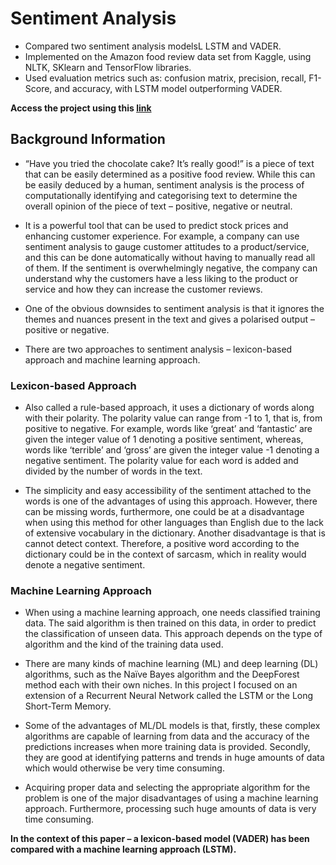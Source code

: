 # Sentiment Analysis
- Compared two sentiment analysis modelsL LSTM and VADER. 
- Implemented on the Amazon food review data set from Kaggle, using NLTK, SKlearn and TensorFlow libraries.
- Used evaluation metrics such as: confusion matrix, precision, recall, F1-Score, and accuracy, with LSTM model outperforming VADER.

**Access the project using this [link](https://github.com/jahnsite/SentimentAnalysis/blob/main/Sentiment%20Analysis.ipynb)**

## Background Information

- “Have you tried the chocolate cake? It’s really good!” is a piece of text that can be easily determined as a positive food review. While this can be easily deduced by a human, sentiment analysis is the process of computationally identifying and categorising text to determine the overall opinion of the piece of text – positive, negative or neutral.

- It is a powerful tool that can be used to predict stock prices and enhancing customer experience. For example, a company can use sentiment analysis to gauge customer attitudes to a product/service, and this can be done automatically without having to manually read all of them. If the sentiment is overwhelmingly negative, the company can understand why the customers have a less liking to the product or service and how they can increase the customer reviews.

- One of the obvious downsides to sentiment analysis is that it ignores the themes and nuances present in the text and gives a polarised output – positive or negative.

- There are two approaches to sentiment analysis – lexicon-based approach and machine learning approach.

### Lexicon-based Approach
 
- Also called a rule-based approach, it uses a dictionary of words along with their polarity. The polarity value can range from -1 to 1, that is, from positive to negative. For example, words like ‘great’ and ‘fantastic’ are given the integer value of 1 denoting a positive sentiment, whereas, words like ‘terrible’ and ‘gross’ are given the integer value -1 denoting a negative sentiment. The polarity value for each word is added and divided by the number of words in the text.

- The simplicity and easy accessibility of the sentiment attached to the words is one of the advantages of using this approach. However, there can be missing words, furthermore, one could be at a disadvantage when using this method for other languages than English due to the lack of extensive vocabulary in the dictionary. Another disadvantage is that is cannot detect context. Therefore, a positive word according to the dictionary could be in the context of sarcasm, which in reality would denote a negative sentiment.

### Machine Learning Approach

- When using a machine learning approach, one needs classified training data. The said algorithm is then trained on this data, in order to predict the classification of unseen data. This approach depends on the type of algorithm and the kind of the training data used.

- There are many kinds of machine learning (ML) and deep learning (DL) algorithms, such as the Naïve Bayes algorithm and the DeepForest method each with their own niches. In this project I focused on an extension of a Recurrent Neural Network called the LSTM or the Long Short-Term Memory.

- Some of the advantages of ML/DL models is that, firstly, these complex algorithms are capable of learning from data and the accuracy of the predictions increases when more training data is provided. Secondly, they are good at identifying patterns and trends in huge amounts of data which would otherwise be very time consuming.

- Acquiring proper data and selecting the appropriate algorithm for the problem is one of the major disadvantages of using a machine learning approach. Furthermore, processing such huge amounts of data is very time consuming. 

**In the context of this paper – a lexicon-based model (VADER) has been compared with a machine learning approach (LSTM).**



